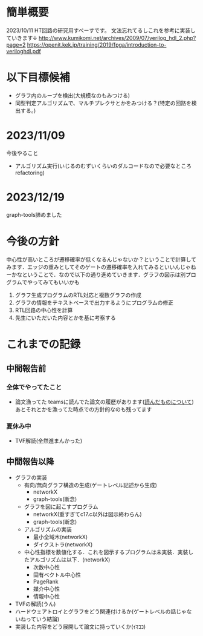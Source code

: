 # 簡単概要
2023/10/11
HT回路の研究用すぺーすです。
文法忘れてるしこれを参考に実装していきます↓
http://www.kumikomi.net/archives/2009/07/verilog_hdl_2.php?page=2
https://openit.kek.jp/training/2019/fpga/introduction-to-veriloghdl.pdf

# 以下目標候補
- グラフ内のループを検出(大規模なのもみつける)
- 同型判定アルゴリズムで、マルチプレクサとかをみつける？(特定の回路を検出する。)

# 2023/11/09
今後やること
- アルゴリズム実行(いじるのむずいくらいのダルコードなので必要なところrefactoring)

# 2023/12/19
graph-tools諦めました

# 今後の方針
中心性が高いところが遷移確率が低くなるんじゃないか？ということで計算してみます．エッジの重みとしてそのゲートの遷移確率を入れてみるといいんじゃねーかなということで．なので以下の通り進めていきます．グラフの図示は別プログラムでやってみてもいいかも
1. グラフ生成プログラムのRTL対応と複数グラフの作成
2. グラフの情報をテキストベースで出力するようにプログラムの修正
3. RTL回路の中心性を計算
4. 先生にいただいた内容とかを基に考察する

# これまでの記録
## 中間報告前
### 全体でやってたこと
- 論文漁ってた
teamsに読んでた論文の履歴があります([読んだものについて](https://kosenjp.sharepoint.com/:f:/r/sites/0282021_KYIWLab/Shared%20Documents/5i_%E6%9D%89%E5%B1%B1%E9%80%B2%E6%8D%97%E5%A0%B1%E5%91%8A/%E8%AA%AD%E3%82%93%E3%81%A0%E3%82%82%E3%81%AE%E3%81%AB%E3%81%A4%E3%81%84%E3%81%A6?csf=1&web=1&e=QBaFf0))
あとそれとかを漁ってた時点での方針的なのも残ってます
### 夏休み中
- TVF解読(全然進まんかった)
## 中間報告以降
- グラフの実装
	- 有向/無向グラフ構造の生成(ゲートレベル記述から生成)
		- networkX
		- graph-tools(断念)
	- グラフを図に起こすプログラム
		- networkX(重すぎてc17.c以外は図示終わらん)
		- graph-tools(断念)
	- アルゴリズムの実装
		- 最小全域木(networkX)
		- ダイクストラ(networkX)
	- 中心性指標を数値化する．これを図示するプログラムは未実装．実装したアルゴリズムは以下．(networkX)
		- 次数中心性
		- 固有ベクトル中心性
		- PageRank
		- 媒介中心性
		- 情報中心性
- TVFの解読(うん)
- ハードウェアトロイとグラフをどう関連付けるか(ゲートレベルの話じゃないねっていう結論)
- 実装した内容をどう展開して論文に持っていくか(ｲﾏｺｺ)

